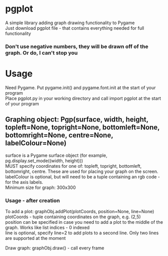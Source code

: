 # pgplot
 A simple library adding graph drawing functionality to Pygame</br>
 Just download pgplot file - that contains everything needed for full functionality

### Don't use negative numbers, they will be drawn off of the graph. Or do, I can't stop you

# Usage
Need Pygame. Put pygame.init() and pygame.font.init at the start of your program<br/>
Place pgplot.py in your working directory and call import pgplot at the start of your program

## Graphing object: Pgp(surface, width, height, topleft=None, topright=None, bottomleft=None, bottomright=None, centre=None, labelColour=None)
surface is a Pygame surface object (for example, pg.display.set_mode((width, height)))<br/>
MUST specify coordinates for one of: topleft, topright, bottomleft, bottomright, centre. These are used for placing your graph on the screen.<br/>
labelColour is optional, but will need to be a tuple containing an rgb code - for the axis labels.<br/>
Minimum size for graph: 300x300

### Usage - after creation
To add a plot: graphObj.addPlot(plotCoords, position=None, line=None)<br/>
plotCoords - tuple containing coordinates on the graph, e.g. (2,5)<br/>
position can be specified in case you need to add a plot to the middle of the graph. Works like list indices - 0 indexed<br/>
line is optional, specify line=2 to add plots to a second line. Only two lines are supported at the moment<br/>

Draw graph: graphObj.draw() - call every frame
